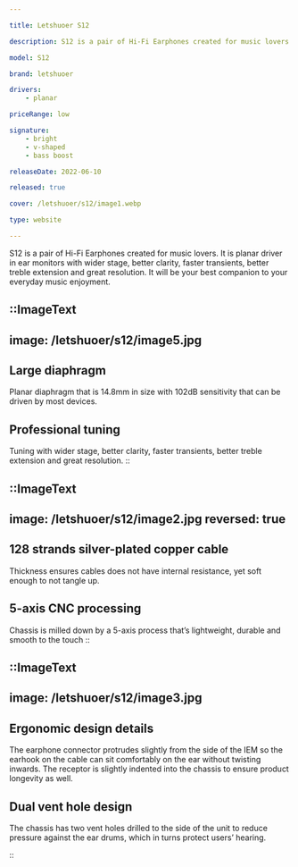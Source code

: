 ```yaml
---

title: Letshuoer S12

description: S12 is a pair of Hi-Fi Earphones created for music lovers. It is planar driver in ear monitors with wider stage, better clarity, faster transients, better treble extension and great resolution. It will be your best companion to your everyday music enjoyment.

model: S12

brand: letshuoer

drivers: 
    - planar 

priceRange: low

signature:
    - bright
    - v-shaped
    - bass boost

releaseDate: 2022-06-10

released: true

cover: /letshuoer/s12/image1.webp

type: website

---
```


S12 is a pair of Hi-Fi Earphones created for music lovers. It is planar driver in ear monitors with wider stage, better clarity, faster transients, better treble extension and great resolution. It will be your best companion to your everyday music enjoyment.


::ImageText
---
image: /letshuoer/s12/image5.jpg
---
## Large diaphragm
Planar diaphragm that is 14.8mm in size with 102dB sensitivity that can be driven by most devices.

## Professional tuning
Tuning with wider stage, better clarity, faster transients, better treble extension and great resolution.
::

::ImageText
---
image: /letshuoer/s12/image2.jpg
reversed: true
---

## 128 strands silver-plated copper cable
Thickness ensures cables does not have internal resistance, yet soft enough to not tangle up.

## 5-axis CNC processing
Chassis is milled down by a 5-axis process that’s lightweight, durable and smooth to the touch
::


::ImageText
---
image: /letshuoer/s12/image3.jpg
---

## Ergonomic design details
The earphone connector protrudes slightly from the side of the IEM so the earhook on the cable can sit comfortably on the ear without twisting inwards. The receptor is slightly indented into the chassis to ensure product longevity as well.

## Dual vent hole design
The chassis has two vent holes drilled to the side of the unit to reduce pressure against the ear drums, which in turns protect users’ hearing.

::


